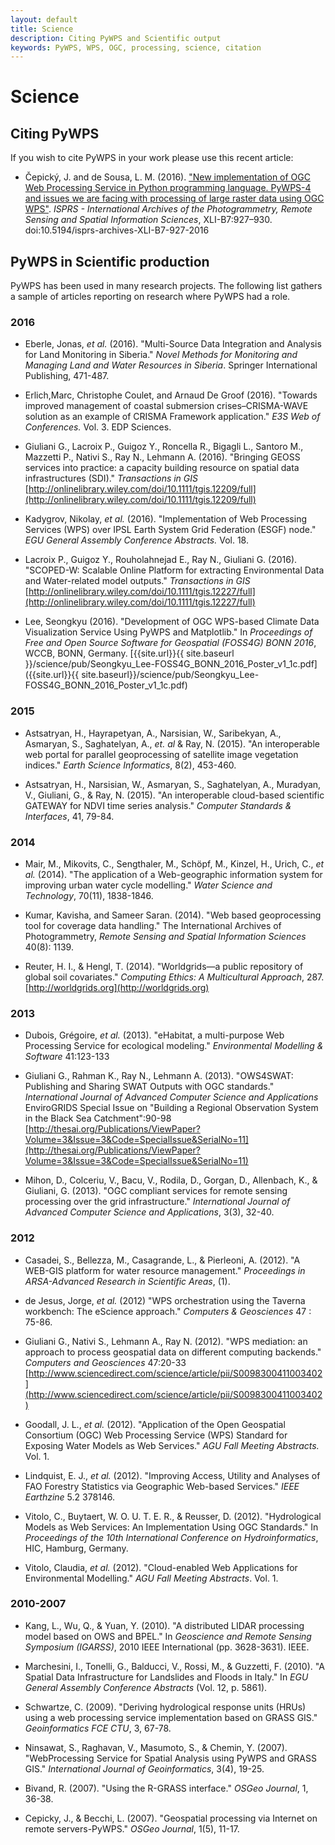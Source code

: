 ```yaml
---
layout: default
title: Science
description: Citing PyWPS and Scientific output
keywords: PyWPS, WPS, OGC, processing, science, citation
---
```


# Science

## Citing PyWPS

If you wish to cite PyWPS in your work please use this recent article:

- Čepický, J. and de Sousa, L. M. (2016). ["New implementation of OGC Web Processing 
Service in Python programming language. PyWPS-4 and issues we are facing with 
processing of large raster data using OGC WPS"](http://www.int-arch-photogramm-remote-sens-spatial-inf-sci.net/XLI-B7/927/2016/). 
*ISPRS - International Archives of the Photogrammetry, Remote Sensing and Spatial Information Sciences*,
XLI-B7:927–930. doi:10.5194/isprs-archives-XLI-B7-927-2016

## PyWPS in Scientific production

PyWPS has been used in many research projects. The following list gathers a 
sample of articles reporting on research where PyWPS had a role.

### 2016 

- Eberle, Jonas, *et al.* (2016). "Multi-Source Data Integration and Analysis for Land Monitoring in Siberia." *Novel Methods for Monitoring and Managing Land and Water Resources in Siberia*. Springer International Publishing,  471-487.

- Erlich,Marc, Christophe Coulet, and Arnaud De Groof (2016). "Towards improved management of coastal submersion crises–CRISMA-WAVE solution as an example of CRISMA Framework application." *E3S Web of Conferences.* Vol. 3. EDP Sciences.

- Giuliani G., Lacroix P., Guigoz Y., Roncella R., Bigagli L., Santoro M., Mazzetti P., Nativi S., Ray N., Lehmann A. (2016). "Bringing GEOSS services into practice: a capacity building resource on spatial data infrastructures (SDI)." *Transactions in GIS* [http://onlinelibrary.wiley.com/doi/10.1111/tgis.12209/full](http://onlinelibrary.wiley.com/doi/10.1111/tgis.12209/full)

- Kadygrov, Nikolay, *et al.* (2016). "Implementation of Web Processing Services (WPS) over IPSL Earth System Grid Federation (ESGF) node." *EGU General Assembly Conference Abstracts.* Vol. 18.

- Lacroix P., Guigoz Y., Rouholahnejad E., Ray N., Giuliani G. (2016). "SCOPED-W: Scalable Online Platform for extracting Environmental Data and Water-related model outputs." *Transactions in GIS* [http://onlinelibrary.wiley.com/doi/10.1111/tgis.12227/full](http://onlinelibrary.wiley.com/doi/10.1111/tgis.12227/full)

- Lee, Seongkyu (2016). "Development of OGC WPS-based Climate Data Visualization Service Using PyWPS and Matplotlib." In *Proceedings of Free and Open Source Software for Geospatial (FOSS4G) BONN 2016*, WCCB, BONN, Germany. [{{site.url}}{{ site.baseurl }}/science/pub/Seongkyu_Lee-FOSS4G_BONN_2016_Poster_v1_1c.pdf]({{site.url}}{{ site.baseurl}}/science/pub/Seongkyu_Lee-FOSS4G_BONN_2016_Poster_v1_1c.pdf)

### 2015

- Astsatryan, H., Hayrapetyan, A., Narsisian, W., Saribekyan, A., Asmaryan, S., Saghatelyan, A., *et. al* & Ray, N. (2015). "An interoperable web portal for parallel geoprocessing of satellite image vegetation indices." *Earth Science Informatics*, 8(2), 453-460.

- Astsatryan, H., Narsisian, W., Asmaryan, S., Saghatelyan, A., Muradyan, V., Giuliani, G., & Ray, N. (2015). "An interoperable cloud-based scientific GATEWAY for NDVI time series analysis." *Computer Standards & Interfaces*, 41, 79-84.

### 2014

- Mair, M., Mikovits, C., Sengthaler, M., Schöpf, M., Kinzel, H., Urich, C., *et al.* (2014). "The application of a Web-geographic information system for improving urban water cycle modelling." *Water Science and Technology*, 70(11),  1838-1846.

- Kumar, Kavisha, and Sameer Saran. (2014). "Web based geoprocessing tool for coverage data handling." The International Archives of Photogrammetry, *Remote Sensing and Spatial Information Sciences* 40(8): 1139.

- Reuter, H. I., & Hengl, T. (2014). "Worldgrids—a public repository of global  soil covariates." *Computing Ethics: A Multicultural Approach*, 287. [http://worldgrids.org](http://worldgrids.org)

### 2013

- Dubois, Grégoire, *et al.* (2013). "eHabitat, a multi-purpose Web Processing Service for ecological modeling." *Environmental Modelling & Software* 41:123-133

- Giuliani G., Rahman K., Ray N., Lehmann A. (2013). "OWS4SWAT: Publishing and Sharing SWAT Outputs with OGC standards." *International Journal of Advanced Computer Science and Applications*  EnviroGRIDS Special Issue on "Building a Regional Observation System in the Black Sea Catchment":90-98 [http://thesai.org/Publications/ViewPaper?Volume=3&Issue=3&Code=SpecialIssue&SerialNo=11](http://thesai.org/Publications/ViewPaper?Volume=3&Issue=3&Code=SpecialIssue&SerialNo=11)

- Mihon, D., Colceriu, V., Bacu, V., Rodila, D., Gorgan, D., Allenbach, K., & Giuliani, G. (2013). "OGC compliant services for remote sensing processing over the grid infrastructure." *International Journal of Advanced Computer Science and Applications*, 3(3), 32-40.

### 2012

- Casadei, S., Bellezza, M., Casagrande, L., & Pierleoni, A. (2012). "A WEB-GIS platform for water resource management." *Proceedings in ARSA-Advanced Research in Scientific Areas*, (1).

- de Jesus, Jorge, *et al.* (2012) "WPS orchestration using the Taverna workbench: The eScience approach." *Computers & Geosciences* 47 : 75-86.

- Giuliani G., Nativi S., Lehmann A., Ray N. (2012). "WPS mediation: an approach to process geospatial data on different computing backends." *Computers and Geosciences* 47:20-33 [http://www.sciencedirect.com/science/article/pii/S0098300411003402](http://www.sciencedirect.com/science/article/pii/S0098300411003402)

- Goodall, J. L., *et al.* (2012). "Application of the Open Geospatial Consortium (OGC) Web Processing Service (WPS) Standard for Exposing Water Models as Web Services."  *AGU Fall Meeting Abstracts.* Vol. 1.

- Lindquist, E. J., *et al.* (2012). "Improving Access, Utility and Analyses of FAO Forestry Statistics via Geographic Web-based Services." *IEEE Earthzine* 5.2  378146.

- Vitolo, C., Buytaert, W. O. U. T. E. R., & Reusser, D. (2012). "Hydrological Models as Web Services: An Implementation Using OGC Standards." In *Proceedings of the 10th International Conference on Hydroinformatics*, HIC,  Hamburg, Germany.

- Vitolo, Claudia, *et al.* (2012). "Cloud-enabled Web Applications for Environmental Modelling." *AGU Fall Meeting Abstracts*. Vol. 1.


### 2010-2007

- Kang, L., Wu, Q., & Yuan, Y. (2010). "A distributed LIDAR processing model based on OWS and BPEL." In *Geoscience and Remote Sensing Symposium (IGARSS)*, 2010 IEEE International (pp. 3628-3631). IEEE.

- Marchesini, I., Tonelli, G., Balducci, V., Rossi, M., & Guzzetti, F. (2010). "A Spatial Data Infrastructure for Landslides and Floods in Italy." In *EGU General Assembly Conference Abstracts* (Vol. 12, p. 5861).

- Schwartze, C. (2009). "Deriving hydrological response units (HRUs) using a web processing service implementation based on GRASS GIS." *Geoinformatics FCE CTU*, 3, 67-78.

- Ninsawat, S., Raghavan, V., Masumoto, S., & Chemin, Y. (2007). "WebProcessing Service for Spatial Analysis using PyWPS and GRASS GIS." *International Journal of Geoinformatics*, 3(4), 19-25.

- Bivand, R. (2007). "Using the R-GRASS interface." *OSGeo Journal*, 1, 36-38.

- Cepicky, J., & Becchi, L. (2007). "Geospatial processing via Internet on remote servers-PyWPS." *OSGeo Journal*, 1(5), 11-17.
